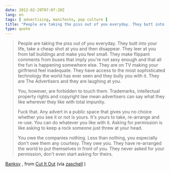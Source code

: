 ```yaml
---
date: 2012-02-29T07:07:28Z
lang: en
tags: [ advertising, manifesto, pop culture ]
title: "People are taking the piss out of you everyday. They butt into your"
type: quote
---
```


> People are taking the piss out of you everyday. They butt into your
> life, take a cheap shot at you and then disappear. They leer at you
> from tall buildings and make you feel small. They make flippant
> comments from buses that imply you're not sexy enough and that all the
> fun is happening somewhere else. They are on TV making your girlfriend
> feel inadequate. They have access to the most sophisticated technology
> the world has ever seen and they bully you with it. They are The
> Advertisers and they are laughing at you.
>
> You, however, are forbidden to touch them. Trademarks, intellectual
> property rights and copyright law mean advertisers can say what they
> like wherever they like with total impunity.
>
> Fuck that. Any advert in a public space that gives you no choice
> whether you see it or not is yours. It's yours to take, re-arrange and
> re-use. You can do whatever you like with it. Asking for permission is
> like asking to keep a rock someone just threw at your head.
>
> You owe the companies nothing. Less than nothing, you especially don't
> owe them any courtesy. They owe you. They have re-arranged the world
> to put themselves in front of you. They never asked for your
> permission, don't even start asking for theirs.

[Banksy](http://www.banksy.co.uk/ "Banksy") , from [Cut It
Out](http://www.artofthestate.co.uk/banksy/banksy_cut_it_out_book.htm "Cut It Out")
(via [zaschell](http://periphery.org/) )

